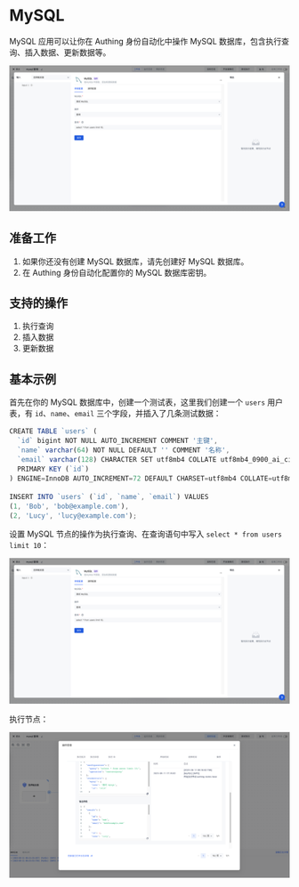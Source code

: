 # MySQL

MySQL 应用可以让你在 Authing 身份自动化中操作 MySQL 数据库，包含执行查询、插入数据、更新数据等。

![](../static/EeW2bOfSXoHB2BxzO1PcNDxongb.png)

## 准备工作

1. 如果你还没有创建 MySQL 数据库，请先创建好 MySQL 数据库。
2. 在 Authing 身份自动化配置你的 MySQL 数据库密钥。

## 支持的操作

1. 执行查询
2. 插入数据
3. 更新数据

## 基本示例

首先在你的 MySQL 数据库中，创建一个测试表，这里我们创建一个 `users` 用户表，有 `id`、`name`、`email` 三个字段，并插入了几条测试数据：

```typescript
CREATE TABLE `users` (
  `id` bigint NOT NULL AUTO_INCREMENT COMMENT '主键',
  `name` varchar(64) NOT NULL DEFAULT '' COMMENT '名称',
  `email` varchar(128) CHARACTER SET utf8mb4 COLLATE utf8mb4_0900_ai_ci NOT NULL DEFAULT '' COMMENT '邮箱',
  PRIMARY KEY (`id`)
) ENGINE=InnoDB AUTO_INCREMENT=72 DEFAULT CHARSET=utf8mb4 COLLATE=utf8mb4_0900_ai_ci COMMENT='用户表';

INSERT INTO `users` (`id`, `name`, `email`) VALUES
(1, 'Bob', 'bob@example.com'), 
(2, 'Lucy', 'lucy@example.com');
```

设置 MySQL 节点的操作为执行查询、在查询语句中写入 `select * from users limit 10`：

![](../static/IzaAbxyfVofugaxOHwJcttelnjc.png)

执行节点：

![](../static/AXy3bz6SeoD1fXxwrN3cPjK3n6c.png)
